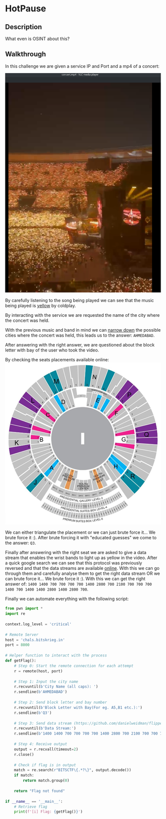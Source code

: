 # HotPause

## Description
What even is OSINT about this?

## Walkthrough
In this challenge we are given a service IP and Port and a mp4 of a concert:

![concert](images/concert.png)

By carefully listening to the song being played we can see that the music being played is [yellow](https://en.wikipedia.org/wiki/Yellow_(Coldplay_song)) by coldplay. 

By interacting with the service we are requested the name of the city where the concert was held.

With the previous music and band in mind we can [narrow down](https://en.wikipedia.org/wiki/List_of_Coldplay_live_performances) the possible cities where the concert was held, this leads us to the answer: `AHMEDABAD`.

After answering with the right answer, we are questioned about the block letter with bay of the user who took the video.

By checking the seats placements available online:
![](images/seats.jpg)

We can either triangulate the placement or we can just brute force it... We brute force it :). After brute forcing it with "educated guesses" we come to the answer: `Q3`.

Finally after answering with the right seat we are asked to give a data stream that enables the wrist bands to light up as yellow in the video. After a quick google search we can see that this protocol was previously reversed and that the data streams are available [online](https://github.com/danielweidman/flipper-pixmob-ir-codes/blob/main/PixMob_main.ir). With this we can go through them and carefully analyse them to get the right data stream OR we can brute force it... We brute force it :). With this we can get the right answer of: `1400 1400 700 700 700 700 1400 2800 700 2100 700 700 700 1400 700 1400 1400 2800 1400 2800 700`.

Finally we can automate everything with the following script:
```python
from pwn import *
import re

context.log_level = 'critical'

# Remote Server
host = 'chals.bitskrieg.in'
port = 8000

# Helper function to interact with the process
def getFlag():
    # Step 0: Start the remote connection for each attempt
    r = remote(host, port)
    
    # Step 1: Input the city name
    r.recvuntil(b'City Name (all caps): ')
    r.sendline(b'AHMEDABAD') 
    
    # Step 2: Send block letter and bay number
    r.recvuntil(b'Block Letter with Bay(For eg. A5,B1 etc.):')
    r.sendline(b'Q3')

    # Step 3: Send data stream (https://github.com/danielweidman/flipper-pixmob-ir-codes/blob/main/PixMob_main.ir)
    r.recvuntil(b'Data Stream:')
    r.sendline(b'1400 1400 700 700 700 700 1400 2800 700 2100 700 700 700 1400 700 1400 1400 2800 1400 2800 700')
    
    # Step 4: Receive output
    output = r.recvall(timeout=2)
    r.close()
    
    # Check if flag is in output
    match = re.search(r"BITSCTF\{.*?\}", output.decode())
    if match:
        return match.group(0)
        
    return "Flag not found"

if __name__ == '__main__':
    # Retrieve flag
    print(f'[i] Flag: {getFlag()}')
```